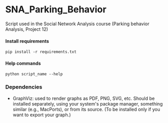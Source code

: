 # SNA_Parking_Behavior
Script used in the Social Network Analysis course (Parking behavior Analysis, Project 12)

#### Install requirements
`pip install -r requirements.txt`

#### Help commands 
`python script_name --help`

### Dependencies
 * GraphViz: used to render graphs as PDF, PNG, SVG, etc. Should be installed separately, using your system's package manager, something similar (e.g., MacPorts), or from its source. (To be installed only if you want to export your graph.)